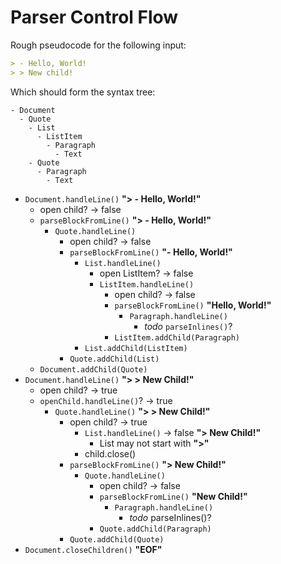 # Parser Control Flow

Rough pseudocode for the following input:

```markdown
> - Hello, World!
> > New child!
```

Which should form the syntax tree:

```
- Document
  - Quote
    - List
      - ListItem
        - Paragraph
          - Text
    - Quote
      - Paragraph
        - Text
```

- `Document.handleLine()` **"> - Hello, World!"**
  - open child? -> false
  - `parseBlockFromLine()` **"> - Hello, World!"**
    - `Quote.handleLine()`
      - open child? -> false
      - `parseBlockFromLine()` **"- Hello, World!"**
        - `List.handleLine()`
          - open ListItem? -> false
          - `ListItem.handleLine()`
            - open child? -> false
            - `parseBlockFromLine()` **"Hello, World!"**
              - `Paragraph.handleLine()`
                - *todo* `parseInlines()`?
            - `ListItem.addChild(Paragraph)`
        - `List.addChild(ListItem)`
      - `Quote.addChild(List)`
  - `Document.addChild(Quote)`
- `Document.handleLine()` **"> > New Child!"**
  - open child? -> true
  - `openChild.handleLine()`? -> true
    - `Quote.handleLine()` **"> > New Child!"**
      - open child? -> true
        - `List.handleLine()` -> false **"> New Child!"**
          - List may not start with **">"**
        - child.close()
      - `parseBlockFromLine()` **"> New Child!"**
        - `Quote.handleLine()`
          - open child? -> false
          - `parseBlockFromLine()` **"New Child!"**
            - `Paragraph.handleLine()`
              - *todo* parseInlines()?
          - `Quote.addChild(Paragraph)`
      - `Quote.addChild(Quote)`
- `Document.closeChildren()` **"EOF"**

